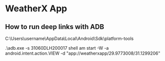 # WeatherX App

## How to run deep links with ADB

C:\Users\username\AppData\Local\Android\Sdk\platform-tools

.\adb.exe -s 31060DLH200017 shell am start -W -a android.intent.action.VIEW -d "app://weatherxapp/29.9773008/31.1299206"